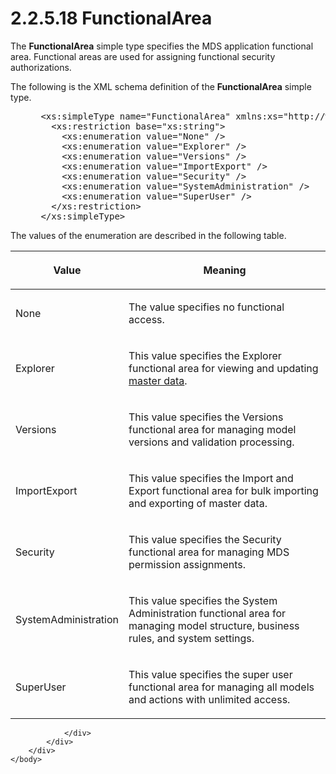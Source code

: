 <html dir="LTR" xmlns:mshelp="http://msdn.microsoft.com/mshelp" xmlns:ddue="http://ddue.schemas.microsoft.com/authoring/2003/5" xmlns:xlink="http://www.w3.org/1999/xlink" xmlns:tool="http://www.microsoft.com/tooltip">
    <head>
        <meta http-equiv="Content-Type" content="text/html; CHARSET=utf-8"></meta>
        <meta name="save" content="history"></meta>
        <title>2.2.5.18 FunctionalArea</title>
        <xml>
            <mshelp:toctitle title="2.2.5.18 FunctionalArea"></mshelp:toctitle>
            <mshelp:rltitle title="[MS-SSMDSWS-15]: FunctionalArea"></mshelp:rltitle>
            <mshelp:keyword index="A" term="3a375355-e936-4f94-bab1-5f540691a90a"></mshelp:keyword>
            <mshelp:attr name="DCSext.ContentType" value="open specification"></mshelp:attr>
            <mshelp:attr name="AssetID" value="3a375355-e936-4f94-bab1-5f540691a90a"></mshelp:attr>
            <mshelp:attr name="TopicType" value="kbRef"></mshelp:attr>
            <mshelp:attr name="DCSext.Title" value="[MS-SSMDSWS-15]: FunctionalArea" />
        </xml>
    </head>
    <body>
        <div id="header">
            <h1 class="heading">2.2.5.18 FunctionalArea</h1>
        </div>
        <div id="mainSection">
            <div id="mainBody">
                <div id="allHistory" class="saveHistory"></div>
                <div id="sectionSection0" class="section" name="collapseableSection">
                    

<p>The <b>FunctionalArea</b> simple type specifies the MDS
application functional area. Functional areas are used for assigning functional
security authorizations.</p>

<p>The following is the XML schema definition of the <b>FunctionalArea</b>
simple type.</p>

<dl>
<dd>
<div><pre> &lt;xs:simpleType name=&quot;FunctionalArea&quot; xmlns:xs=&quot;http://www.w3.org/2001/XMLSchema&quot;&gt;
   &lt;xs:restriction base=&quot;xs:string&quot;&gt;
     &lt;xs:enumeration value=&quot;None&quot; /&gt;
     &lt;xs:enumeration value=&quot;Explorer&quot; /&gt;
     &lt;xs:enumeration value=&quot;Versions&quot; /&gt;
     &lt;xs:enumeration value=&quot;ImportExport&quot; /&gt;
     &lt;xs:enumeration value=&quot;Security&quot; /&gt;
     &lt;xs:enumeration value=&quot;SystemAdministration&quot; /&gt;
     &lt;xs:enumeration value=&quot;SuperUser&quot; /&gt;
   &lt;/xs:restriction&gt;
 &lt;/xs:simpleType&gt;
</pre></div>
</dd></dl>

<p>The values of the enumeration are described in the following
table.</p>

<table>
 <thead>
  <tr>
   <th>
   <p>Value</p>
   </th>
   <th>
   <p>Meaning</p>
   </th>
  </tr>
 </thead>
 <tr>
  <td>
  <p>None</p>
  </td>
  <td>
  <p>The value specifies no functional access.</p>
  </td>
 </tr>
 <tr>
  <td>
  <p>Explorer</p>
  </td>
  <td>
  <p>This value specifies the Explorer functional area for
  viewing and updating <a href="ad350219-f30b-4bac-99e5-6477986f9a7a.htm#gt_db32323d-7d76-464d-9fe8-c8d371d4b7df">master
  data</a>.</p>
  </td>
 </tr>
 <tr>
  <td>
  <p>Versions</p>
  </td>
  <td>
  <p>This value specifies the Versions functional area for
  managing model versions and validation processing.</p>
  </td>
 </tr>
 <tr>
  <td>
  <p>ImportExport</p>
  </td>
  <td>
  <p>This value specifies the Import and Export functional
  area for bulk importing and exporting of master data.</p>
  </td>
 </tr>
 <tr>
  <td>
  <p>Security</p>
  </td>
  <td>
  <p>This value specifies the Security functional area for managing
  MDS permission assignments.</p>
  </td>
 </tr>
 <tr>
  <td>
  <p>SystemAdministration</p>
  </td>
  <td>
  <p>This value specifies the System Administration
  functional area for managing model structure, business rules, and system
  settings.</p>
  </td>
 </tr>
 <tr>
  <td>
  <p>SuperUser</p>
  </td>
  <td>
  <p>This value specifies the super user functional area
  for managing all models and actions with unlimited access.</p>
  </td>
 </tr>
</table>

<p> </p>


                </div>
            </div>
        </div>
    </body>
</html>